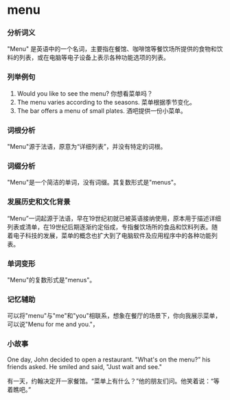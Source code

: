 # menu

### 分析词义

  

"Menu" 是英语中的一个名词，主要指在餐馆、咖啡馆等餐饮场所提供的食物和饮料的列表，或在电脑等电子设备上表示各种功能选项的列表。

  

### 列举例句

  

1.  Would you like to see the menu? 你想看菜单吗？
2.  The menu varies according to the seasons. 菜单根据季节变化。
3.  The bar offers a menu of small plates. 酒吧提供一份小菜单。

  

### 词根分析

  

"Menu"源于法语，原意为“详细列表”，并没有特定的词根。

  

### 词缀分析

  

"Menu"是一个简洁的单词，没有词缀。其复数形式是"menus"。

  

### 发展历史和文化背景

  

“Menu”一词起源于法语，早在19世纪初就已被英语接纳使用，原本用于描述详细列表或清单，在19世纪后期逐渐约定俗成，专指餐饮场所的食品和饮料列表。随着电子科技的发展，菜单的概念也扩大到了电脑软件及应用程序中的各种功能列表。

  

### 单词变形

  

"Menu"的复数形式是"menus"。

  

### 记忆辅助

  

可以将"menu"与"me"和"you"相联系，想象在餐厅的场景下，你向我展示菜单，可以说"Menu for me and you."，

  

### 小故事

  

One day, John decided to open a restaurant. "What's on the menu?” his friends asked. He smiled and said, "Just wait and see."

  

有一天，约翰决定开一家餐馆。“菜单上有什么？”他的朋友们问。他笑着说：“等着瞧吧。”
